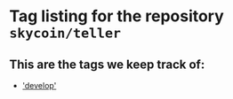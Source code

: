
# Tag listing for the repository `skycoin/teller`

## This are the tags we keep track of:

-	['develop'](./remote/develop.md)

